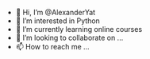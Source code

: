 - 👋 Hi, I’m @AlexanderYat
- 👀 I’m interested in Python
- 🌱 I’m currently learning online courses
- 💞️ I’m looking to collaborate on ...
- 📫 How to reach me ...

<!---
AlexanderYat/AlexanderYat is a ✨ special ✨ repository because its `README.md` (this file) appears on your GitHub profile.
You can click the Preview link to take a look at your changes.
--->
